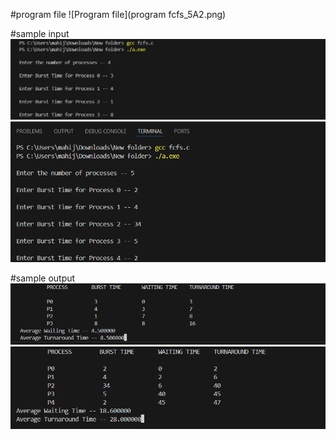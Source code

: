 #program file
![Program file](program fcfs_5A2.png)

#sample input
![sample_file_input](IO_5A2.png)
![tested input](Test_IO_5A2.png)

#sample output
![sample_file_output](OT_5A2.png)
![tested output](Test_OT_5A2.png)

